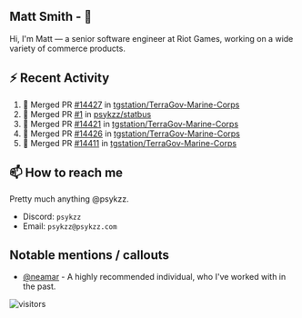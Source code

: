 <!--
[![PsyKzz's github stats](https://github-readme-stats.vercel.app/api?username=psykzz&show_icons=true)](https://github.com/anuraghazra/github-readme-stats)
-->

## Matt Smith - 👋
Hi, I'm Matt — a senior software engineer at Riot Games, working on a wide variety of commerce products.

## ⚡ Recent Activity

<!--START_SECTION:activity-->
1. 🎉 Merged PR [#14427](https://github.com/tgstation/TerraGov-Marine-Corps/pull/14427) in [tgstation/TerraGov-Marine-Corps](https://github.com/tgstation/TerraGov-Marine-Corps)
2. 🎉 Merged PR [#1](https://github.com/psykzz/statbus/pull/1) in [psykzz/statbus](https://github.com/psykzz/statbus)
3. 🎉 Merged PR [#14421](https://github.com/tgstation/TerraGov-Marine-Corps/pull/14421) in [tgstation/TerraGov-Marine-Corps](https://github.com/tgstation/TerraGov-Marine-Corps)
4. 🎉 Merged PR [#14426](https://github.com/tgstation/TerraGov-Marine-Corps/pull/14426) in [tgstation/TerraGov-Marine-Corps](https://github.com/tgstation/TerraGov-Marine-Corps)
5. 🎉 Merged PR [#14411](https://github.com/tgstation/TerraGov-Marine-Corps/pull/14411) in [tgstation/TerraGov-Marine-Corps](https://github.com/tgstation/TerraGov-Marine-Corps)
<!--END_SECTION:activity-->


## 📫 How to reach me

Pretty much anything @psykzz.

- Discord: `psykzz`
- Email: `psykzz@psykzz.com`


## Notable mentions / callouts

 - [@neamar](https://github.com/neamar) - A highly recommended individual, who I've worked with in the past.


![visitors](https://visitor-badge.glitch.me/badge?page_id=psykzz/psykzz)


